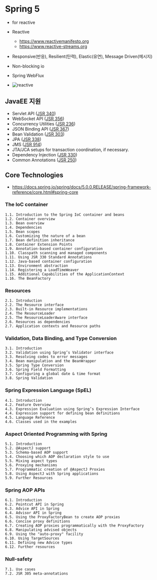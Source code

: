 # Spring 5
- for reactive
- Reactive
  * https://www.reactivemanifesto.org
  * https://www.reactive-streams.org
- Responsive(반응), Resilient(탄력), Elastic(유연), Message Driven(메시지)
- Non-blocking io
- Spring WebFlux

- <img src="images/diagram-reactive.webp" alt="reactive" class="img"/>

## JavaEE 지원
- Servlet API ([JSR 340](https://jcp.org/en/jsr/detail?id=340))
- WebSocket API ([JSR 356](https://jcp.org/en/jsr/detail?id=356))
- Concurrency Utilities ([JSR 236](https://jcp.org/en/jsr/detail?id=236))
- JSON Binding API ([JSR 367](https://jcp.org/en/jsr/detail?id=367))
- Bean Validation ([JSR 303](https://jcp.org/en/jsr/detail?id=303))
- JPA ([JSR 338](https://jcp.org/en/jsr/detail?id=338))
- JMS ([JSR 914](https://jcp.org/en/jsr/detail?id=914))
- JTA/JCA setups for transaction coordination, if necessary.
- Dependency Injection ([JSR 330](https://jcp.org/en/jsr/detail?id=330))
- Common Annotations ([JSR 250](https://jcp.org/en/jsr/detail?id=250))

## Core Technologies
- https://docs.spring.io/spring/docs/5.0.0.RELEASE/spring-framework-reference/core.html#spring-core

### The IoC container
```
1.1. Introduction to the Spring IoC container and beans
1.2. Container overview
1.3. Bean overview
1.4. Dependencies
1.5. Bean scopes
1.6. Customizing the nature of a bean
1.7. Bean definition inheritance
1.8. Container Extension Points
1.9. Annotation-based container configuration
1.10. Classpath scanning and managed components
1.11. Using JSR 330 Standard Annotations
1.12. Java-based container configuration
1.13. Environment abstraction
1.14. Registering a LoadTimeWeaver
1.15. Additional Capabilities of the ApplicationContext
1.16. The BeanFactory
```

### Resources
```
2.1. Introduction
2.2. The Resource interface
2.3. Built-in Resource implementations
2.4. The ResourceLoader
2.5. The ResourceLoaderAware interface
2.6. Resources as dependencies
2.7. Application contexts and Resource paths
```

### Validation, Data Binding, and Type Conversion
```
3.1. Introduction
3.2. Validation using Spring’s Validator interface
3.3. Resolving codes to error messages
3.4. Bean manipulation and the BeanWrapper
3.5. Spring Type Conversion
3.6. Spring Field Formatting
3.7. Configuring a global date & time format
3.8. Spring Validation
```

### Spring Expression Language (SpEL)
```
4.1. Introduction
4.2. Feature Overview
4.3. Expression Evaluation using Spring’s Expression Interface
4.4. Expression support for defining bean definitions
4.5. Language Reference
4.6. Classes used in the examples
```
### Aspect Oriented Programming with Spring
```
5.1. Introduction
5.2. @AspectJ support
5.3. Schema-based AOP support
5.4. Choosing which AOP declaration style to use
5.5. Mixing aspect types
5.6. Proxying mechanisms
5.7. Programmatic creation of @AspectJ Proxies
5.8. Using AspectJ with Spring applications
5.9. Further Resources
```

### Spring AOP APIs
```
6.1. Introduction
6.2. Pointcut API in Spring
6.3. Advice API in Spring
6.4. Advisor API in Spring
6.5. Using the ProxyFactoryBean to create AOP proxies
6.6. Concise proxy definitions
6.7. Creating AOP proxies programmatically with the ProxyFactory
6.8. Manipulating advised objects
6.9. Using the "auto-proxy" facility
6.10. Using TargetSources
6.11. Defining new Advice types
6.12. Further resources
```

### Null-safety
```
7.1. Use cases
7.2. JSR 305 meta-annotations
```
